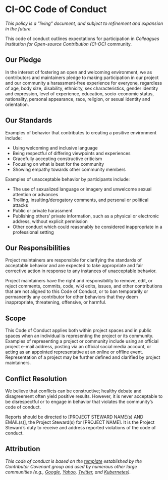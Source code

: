 # CI-OC Code of Conduct

*This policy is a "living" document, and subject to refinement and expansion in the future.*

This code of conduct outlines expectations for participation in *Colleagues Institution for Open-source Contribution (CI-OC)* community.

## Our Pledge

In the interest of fostering an open and welcoming environment, we as contributors and maintainers pledge to making participation in our project and our community a harassment-free experience for everyone, regardless of age, body size, disability, ethnicity, sex characteristics, gender identity and expression, level of experience, education, socio-economic status, nationality, personal appearance, race, religion, or sexual identity and orientation.

## Our Standards

Examples of behavior that contributes to creating a positive environment include:

- Using welcoming and inclusive language
- Being respectful of differing viewpoints and experiences
- Gracefully accepting constructive criticism
- Focusing on what is best for the community
- Showing empathy towards other community members

Examples of unacceptable behavior by participants include:

- The use of sexualized language or imagery and unwelcome sexual attention or advances
- Trolling, insulting/derogatory comments, and personal or political attacks
- Public or private harassment
- Publishing others’ private information, such as a physical or electronic address, without explicit permission
- Other conduct which could reasonably be considered inappropriate in a professional setting

## Our Responsibilities

Project maintainers are responsible for clarifying the standards of acceptable behavior and are expected to take appropriate and fair corrective action in response to any instances of unacceptable behavior.

Project maintainers have the right and responsibility to remove, edit, or reject comments, commits, code, wiki edits, issues, and other contributions that are not aligned to this Code of Conduct, or to ban temporarily or permanently any contributor for other behaviors that they deem inappropriate, threatening, offensive, or harmful.

## Scope

This Code of Conduct applies both within project spaces and in public spaces when an individual is representing the project or its community. Examples of representing a project or community include using an official project e-mail address, posting via an official social media account, or acting as an appointed representative at an online or offline event. Representation of a project may be further defined and clarified by project maintainers.

## Conflict Resolution

We believe that conflicts can be constructive; healthy debate and disagreement often yield positive results. However, it is never acceptable to be disrespectful or to engage in behavior that violates the community’s code of conduct.

Reports should be directed to [PROJECT STEWARD NAME(s) AND EMAIL(s)], the Project Steward(s) for [PROJECT NAME]. It is the Project Steward’s duty to receive and address reported violations of the code of conduct.

## Attribution

*This code of conduct is based on the [template](https://www.contributor-covenant.org/version/1/4/code-of-conduct.html) established by the Contributor Covenant group and used by numerous other large communities (e.g., [Google](https://opensource.google.com/docs/releasing/template/CODE_OF_CONDUCT/), [Yahoo](https://yahoo.github.io/codeofconduct), [Twitter](https://about.twitter.com/), and [Kubernetes](https://github.com/kubernetes/kubernetes/)).*
